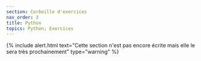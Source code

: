 ```yaml
---
section: Corbeille d'exercices
nav_order: 3
title: Python
topics: Python; Exercices
---
```


{% include  alert.html text="Cette section n'est pas encore écrite mais elle le sera très prochainement" type="warning" %}
